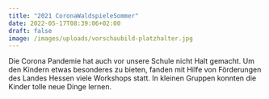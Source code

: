```yaml
---
title: "2021 CoronaWaldspieleSommer"
date: 2022-05-17T08:39:06+02:00
draft: false
image: /images/uploads/vorschaubild-platzhalter.jpg
---
```


Die Corona Pandemie hat auch vor unsere Schule nicht Halt gemacht. Um den Kindern etwas besonderes zu bieten, fanden mit Hilfe von Förderungen des Landes Hessen viele Workshops statt. In kleinen Gruppen konnten die Kinder tolle neue Dinge lernen. 